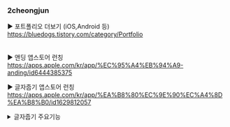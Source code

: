 ### 2cheongjun<br> 

▶ 포트폴리오 더보기 (iOS,Android 등) <br>
https://bluedogs.tistory.com/category/Portfolio
<br>
<br>
<br>
▶ 앤딩 앱스토어 런칭<br>
https://apps.apple.com/kr/app/%EC%95%A4%EB%94%A9-anding/id6444385375 <br>

▶ 글자줍기 앱스토어 런칭<br>
https://apps.apple.com/kr/app/%EA%B8%80%EC%9E%90%EC%A4%8D%EA%B8%B0/id1629812057 <br>

<details markdown="1">
<summary>글자줍기 주요기능</summary>
▶ 사용기술 <br>
- **Language:** Swift, php, Node.js
- **UI:** UIKit, Autolayout
- **Libary:** Alamofire, BSImagePicker, Kingfisher, IQKeyboardManagerSwift, socket.io
- **Server :** AWS / Amazon EC2 - OS: Ubuntu 18.04.5
- **Database :** Mysql
- **Protocol :** HTTP  

▶ 주요기능<br>

◆ 다중채팅 기능 (socket.io)<br>
- 실시간 채팅(이미지,텍스트 전송)<br>
- 채팅유저 신고기능<br>
- 단어필터링<br>
- 접속자 리스트표기<br>

◆ 로그인, 로그아웃, 회원가입, 아이디 중복확인, 탈퇴<br>
- 회원가입과 로그인 로그아웃<br>
- 아이디 중복확인<br>
- 로그인시 언제든 본인이 올린 글들 조회 가능<br>
- 로그인 상태에선 메인으로 자동이동<br>
- 탈퇴한 아이디로는 가입과 로그인이 불가<br>

◆ 게시글 작성, 다중이미지 업로드, 수정, 삭제 , 현재위치표기 , 검색,  신고<br>
- 게시글 작성시 현재 위치를 가져옴<br>
- 다중이미지 업로드 가능, 현재 단일 이미지 업로드로 변경<br>
- 이미지 확대해보기 <br>
- 게시글 수정, 삭제는 작성자만 가능<br>
- 게시글 작성, 수정, 삭제시 새로고침 기능<br>
- 게시글 신고시 게시글을 작성한 사람의 글을 모두 차단
- 키워드로 게시글 검색<br>
- 당겨서 새로고침<br>
- 페이징 <br>

◆ 댓글 작성, 삭제 , 신고<br>
- 댓글 삭제는 로그인한 사람만 가능<br>
- 댓글 신고시 신고한 댓글만 차단처리<br>

◆ 게시글 북마크 기능<br>

◆ 내가 쓴글 모아보기<br>


<br>
▶ 글자줍기 소식
2022.6.19일 - 글자줍기를 런칭했습니다!<br>
<br>
○ 1.0.8 업데이트<br>
메인검색창 UI업데이트<br>
<br>
○ 1.0.7 업데이트<br>
채팅기능 추가<br>
<br>
○ 1.0.5 업데이트<br>
글쓰기버튼 플로팅버튼으로 변경<br>
UI수정<br>
<br>
○ 1.0.4 업데이트<br>
이미지 확대해서보기 기능 추가<br>
소개페이지 - 인스타로 이동하기 추가<br>
마이페이지 - 리뷰페이지로 이동하기 추가<br>
<br>
○1.0.3 업데이트<br>
이미지를 여러장에서 한장씩 사이즈를 조절해 올리수 있도록 수정<br>
회원가입시 한글 닉네임가능하도록 수정<br>
<br>
○ 1.0.2 업데이트<br>
UI수정
<!--summary 아래 빈칸 공백 두고 내용을 적는공간-->

</details>



<br>
<br>
<br>

